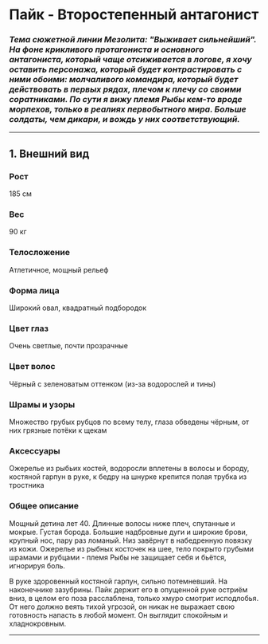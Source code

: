 # Пайк - Второстепенный антагонист

### _Тема сюжетной линии Мезолита: "Выживает сильнейший". На фоне крикливого протагониста и основного антагониста, который чаще отсиживается в логове, я хочу оставить персонажа, который будет контрастировать с ними обоими: молчаливого командира, который будет действовать в первых рядах, плечом к плечу со своими соратниками. По сути я вижу племя Рыбы кем-то вроде морпехов, только в реалиях первобытного мира. Больше солдаты, чем дикари, и вождь у них соответствующий._

---

## 1. Внешний вид

### Рост

185 см

### Вес

90 кг

### Телосложение

Атлетичное, мощный рельеф

### Форма лица

Широкий овал, квадратный подбородок

### Цвет глаз

Очень светлые, почти прозрачные

### Цвет волос

Чёрный с зеленоватым оттенком (из-за водорослей и тины)

### Шрамы и узоры

Множество грубых рубцов по всему телу, глаза обведены чёрным, от них грязные потёки к щекам 

### Аксессуары

Ожерелье из рыбьих костей, водоросли вплетены в волосы и бороду, костяной гарпун в руке, к бедру на шнурке крепится полая трубка из тростника

### Общее описание

Мощный детина лет 40. Длинные волосы ниже плеч, спутанные и мокрые. Густая борода. Большие надбровные дуги и широкие брови, крупный нос, пару раз ломаный. Низ завёрнут в набедренную повязку из кожи. Ожерелье из рыбных косточек на шее, тело покрыто грубыми шрамами и рубцами - племя Рыбы не защищает себя и бьётся, игнорируя боль.

В руке здоровенный костяной гарпун, сильно потемневший. На наконечнике зазубрины. Пайк держит его в опущенной руке остриём вниз, в целом его поза расслаблена, только хмуро смотрит исподлобья. От него должно веять тихой угрозой, он никак не выражает свою готовность напасть в любой момент. Он выглядит спокойным и хладнокровным.

---

